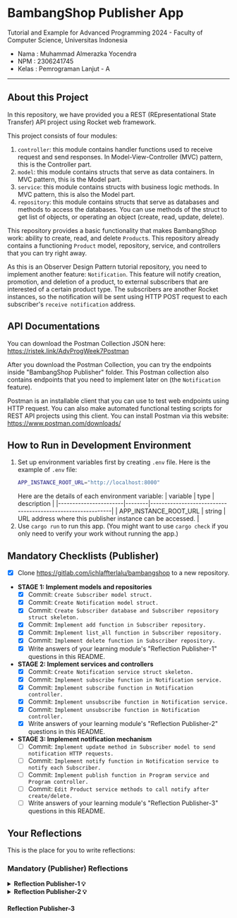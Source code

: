 # BambangShop Publisher App
Tutorial and Example for Advanced Programming 2024 - Faculty of Computer Science, Universitas Indonesia

- Nama : Muhammad Almerazka Yocendra
- NPM : 2306241745
- Kelas : Pemrograman Lanjut - A

---

## About this Project
In this repository, we have provided you a REST (REpresentational State Transfer) API project using Rocket web framework.

This project consists of four modules:
1.  `controller`: this module contains handler functions used to receive request and send responses.
    In Model-View-Controller (MVC) pattern, this is the Controller part.
2.  `model`: this module contains structs that serve as data containers.
    In MVC pattern, this is the Model part.
3.  `service`: this module contains structs with business logic methods.
    In MVC pattern, this is also the Model part.
4.  `repository`: this module contains structs that serve as databases and methods to access the databases.
    You can use methods of the struct to get list of objects, or operating an object (create, read, update, delete).

This repository provides a basic functionality that makes BambangShop work: ability to create, read, and delete `Product`s.
This repository already contains a functioning `Product` model, repository, service, and controllers that you can try right away.

As this is an Observer Design Pattern tutorial repository, you need to implement another feature: `Notification`.
This feature will notify creation, promotion, and deletion of a product, to external subscribers that are interested of a certain product type.
The subscribers are another Rocket instances, so the notification will be sent using HTTP POST request to each subscriber's `receive notification` address.

## API Documentations

You can download the Postman Collection JSON here: https://ristek.link/AdvProgWeek7Postman

After you download the Postman Collection, you can try the endpoints inside "BambangShop Publisher" folder.
This Postman collection also contains endpoints that you need to implement later on (the `Notification` feature).

Postman is an installable client that you can use to test web endpoints using HTTP request.
You can also make automated functional testing scripts for REST API projects using this client.
You can install Postman via this website: https://www.postman.com/downloads/

## How to Run in Development Environment
1.  Set up environment variables first by creating `.env` file.
    Here is the example of `.env` file:
    ```bash
    APP_INSTANCE_ROOT_URL="http://localhost:8000"
    ```
    Here are the details of each environment variable:
    | variable              | type   | description                                                |
    |-----------------------|--------|------------------------------------------------------------|
    | APP_INSTANCE_ROOT_URL | string | URL address where this publisher instance can be accessed. |
2.  Use `cargo run` to run this app.
    (You might want to use `cargo check` if you only need to verify your work without running the app.)

## Mandatory Checklists (Publisher)
-   [x] Clone https://gitlab.com/ichlaffterlalu/bambangshop to a new repository.
-   **STAGE 1: Implement models and repositories**
    -   [x] Commit: `Create Subscriber model struct.`
    -   [x] Commit: `Create Notification model struct.`
    -   [x] Commit: `Create Subscriber database and Subscriber repository struct skeleton.`
    -   [x] Commit: `Implement add function in Subscriber repository.`
    -   [x] Commit: `Implement list_all function in Subscriber repository.`
    -   [x] Commit: `Implement delete function in Subscriber repository.`
    -   [x] Write answers of your learning module's "Reflection Publisher-1" questions in this README.
-   **STAGE 2: Implement services and controllers**
    -   [x] Commit: `Create Notification service struct skeleton.`
    -   [x] Commit: `Implement subscribe function in Notification service.`
    -   [x] Commit: `Implement subscribe function in Notification controller.`
    -   [x] Commit: `Implement unsubscribe function in Notification service.`
    -   [x] Commit: `Implement unsubscribe function in Notification controller.`
    -   [x] Write answers of your learning module's "Reflection Publisher-2" questions in this README.
-   **STAGE 3: Implement notification mechanism**
    -   [ ] Commit: `Implement update method in Subscriber model to send notification HTTP requests.`
    -   [ ] Commit: `Implement notify function in Notification service to notify each Subscriber.`
    -   [ ] Commit: `Implement publish function in Program service and Program controller.`
    -   [ ] Commit: `Edit Product service methods to call notify after create/delete.`
    -   [ ] Write answers of your learning module's "Reflection Publisher-3" questions in this README.

## Your Reflections
This is the place for you to write reflections:

### Mandatory (Publisher) Reflections

<details>
    <summary><strong> Reflection Publisher-1 💡 </strong></summary>
    
1. **In the Observer pattern diagram explained by the Head First Design Pattern book, Subscriber is defined as an interface. Explain based on your understanding of Observer design patterns, do we still need an interface (or trait in Rust) in this BambangShop case, or a single Model struct is enough?**
    > Dalam **Observer Pattern**, **Subscriber** biasanya didefinisikan sebagai _interface_ atau _trait_ (dalam Rust) agar berbagai jenis **subscriber** dapat memiliki metode yang sama meskipun perilakunya berbeda. Hal ini memungkinkan setiap jenis **subscriber** untuk merespons pembaruan dengan cara yang sesuai tanpa mengubah struktur utama. Namun, dalam kasus ***BambangShop***, saat ini hanya terdapat satu jenis Subscriber yang formatnya tetap, yaitu hanya menyimpan URL dan nama, tanpa adanya variasi dalam perilaku. Oleh karena itu, penggunaan _trait_ belum diperlukan, dan cukup menggunakan satu _struct model_ saja.
    
    > Meskipun demikian, jika di masa mendatang terdapat berbagai jenis subscriber dengan cara kerja yang berbeda—misalnya ada **subscriber** yang menerima notifikasi melalui email, SMS, atau _webhook_—maka penggunaan _trait_ akan lebih fleksibel. Dengan adanya _trait_, setiap **subscriber** dapat memiliki implementasi sendiri namun tetap konsisten dalam cara mereka menerima _update_.

2.  **id in Program and url in Subscriber is intended to be unique. Explain based on your understanding, is using Vec (list) sufficient or using DashMap (map/dictionary) like we currently use is necessary for this case?**
    >  Karena id di Program dan url di **Subscriber** dimaksudkan untuk unik, maka sebenarnya penggunaan **DashMap** lebih tepat dibandingkan **Vec**. Dalam **Vec**, keunikan tidak dijamin secara otomatis, sehingga untuk memastikan tidak ada duplikasi, kita harus melakukan iterasi manual setiap kali menambahkan atau mengecek data. Hal ini kurang efisien, terutama jika jumlah data terus bertambah. Sebaliknya, **DashMap** secara otomatis menjamin keunikan karena bekerja seperti _HashMap_, di mana setiap key harus unik. Dengan demikian, kita tidak perlu melakukan pengecekan manual untuk memastikan keunikan id dan url, yang membuat pengelolaan data menjadi lebih sederhana dan efisien.
    
    >  Jika dari segi performa, **DashMap** lebih unggul karena operasi pencarian, penyisipan, dan penghapusan data dilakukan dalam ***O(1)***, sedangkan **Vec** memerlukan ***(O(n))*** karena harus menelusuri elemen satu per satu. Selain itu, **DashMap** juga lebih aman dalam lingkungan  _multi-threading_, yang bisa berguna jika ada proses paralel yang mengakses data secara bersamaan. Jadi, meskipun **Vec** bisa digunakan untuk menyimpan data dalam kasus sederhana, **DashMap** lebih direkomendasikan karena menjamin keunikan data dan meningkatkan efisiensi dalam pengelolaan serta aksesnya.

3. **When programming using Rust, we are enforced by rigorous compiler constraints to make a thread-safe program. In the case of the List of Subscribers (SUBSCRIBERS) static variable, we used the DashMap external library for thread safe HashMap. Explain based on your understanding of design patterns, do we still need DashMap or we can implement Singleton pattern instead?**
    > Dalam kasus ini, penggunaan **DashMap** tetap diperlukan meskipun kita bisa menerapkan **Singleton** _pattern_. **Singleton** memang memastikan hanya ada satu _instance_ dari ***List of Subscribers*** di seluruh aplikasi, tetapi itu saja tidak cukup untuk menangani akses bersamaan oleh banyak _thread_ dalam kata lain tidak otomatis membuatnya _thread-safe_.
    
    > **Rust** sendiri mengutamakan _thread safety_, dan jika kita hanya menggunakan **Singleton** dengan _HashMap_ biasa, kita perlu tambahan _synchronization mechanism_ seperti **Mutex** atau **RwLock**. Masalahnya, ini bisa menyebabkan _bottleneck_, terutama jika ada banyak _thread_ yang ingin membaca atau menulis data secara bersamaan. Di sisi lain, **DashMap** sudah didesain untuk menangani _concurrency_ tanpa perlu _locking_ secara eksplisit. Artinya, kita tetap bisa baca dan tulis data dari banyak _thread_ tanpa khawatir mengalami _race condition_.
</details>
    
<details>
    <summary><strong> Reflection Publisher-2 💡 </strong></summary>
    
1. **In the Model-View Controller (MVC) compound pattern, there is no “Service” and “Repository”. Model in MVC covers both data storage and business logic. Explain based on your understanding of design principles, why we need to separate “Service” and “Repository” from a Model?**
    > Memisahkan **Service** dan **Repository** dari _Model_ dalam arsitektur **MVC** merupakan langkah yang penting untuk menjaga keteraturan dan kemudahan pemeliharaan kode. Jika semua tanggung jawab, seperti representasi data, akses ke _database_, dan logika bisnis diletakkan dalam _Model_, maka kode akan menjadi sulit dipahami, sulit diuji, serta rentan terhadap perubahan yang tidak terkontrol. Dengan pemisahan ini, **Repository** hanya bertanggung jawab untuk menangani operasi **CRUD** _(Create, Read, Update, Delete)_ terhadap data, seperti membaca atau menulis ke dalam _database_.
    
    > Sementara itu, **Service** berfungsi untuk mengelola logika bisnis, termasuk bagaimana data diproses sebelum dikirim ke **controller**. Pendekatan ini sejalan dengan prinsip **Single Responsibility (SRS)** dalam **SOLID**, yang menekankan bahwa setiap komponen dalam sistem harus memiliki tanggung jawab yang jelas dan spesifik. Selain meningkatkan keteraturan kode, pemisahan ini juga membuat sistem lebih fleksibel. Jika suatu saat nanti diperlukan perubahan pada sistem penyimpanan data, misalnya mengganti _database_ yang digunakan, maka hanya bagian **Repository** yang perlu disesuaikan tanpa mengubah logika bisnis di **Service** atau bagian lainnya. Selain itu, pengujian kode juga menjadi lebih mudah karena setiap komponen dapat diuji secara terpisah tanpa saling memengaruhi. Dengan demikian, pendekatan ini menghasilkan kode yang lebih bersih, terstruktur, dan mudah dikembangkan di masa depan.
  
2.  **What happens if we only use the Model? Explain your imagination on how the interactions between each model (Program, Subscriber, Notification) affect the code complexity for each model?**
    >  Jika kita hanya memakai Model seperti **Program**, **Subscriber**, dan **Notification** tanpa memisahkan **Service** dan **Repository**,  semua proses—mulai dari penyimpanan data sampai logika bisnis—akan tertumpuk dalam satu tempat. Akibatnya, kompleksitas kode meningkat, sulit dipahami, dan makin susah dipelihara. Bayangin aja, jika **Program**, **Subscriber**, dan **Notification** langsung saling terhubung tanpa pemisahan tugas, perubahan di satu bagian bisa membuat efek domino ke bagian lain yang mungkin tidak ada hubungannya.
    
    > Selain itu, Model akan memiliki terlalu banyak tanggung jawab, mulai dari menangani _query database_ hingga mengirim notifikasi ke API eksternal. Ini bertentangan dengan **Single Responsibility Principle (SRP)** karena satu komponen harus menangani berbagai tugas yang seharusnya dipisahkan. Akibatnya, kode menjadi sulit diuji, rentan terhadap duplikasi, serta kurang fleksibel ketika terjadi perubahan. Dengan demikian, tanpa pemisahan antara Model, **Service**, dan **Repository**, _maintainability_ akan berkurang sehingga sistem menjadi lebih sulit untuk dikembangkan di masa depan.

3. **Have you explored more about Postman? Tell us how this tool helps you to test your current work. You might want to also list which features in Postman you are interested in or feel like it is helpful to help your Group Project or any of your future software engineering projects**
    > Selama perkuliahan, saya sudah beberapa kali menggunakan **Postman** untuk menguji API. Menurut saya,**Postman** sangat membantu karena memungkinkan saya mengirim request ke server tanpa perlu membuat tampilan terlebih dahulu. Dengan alat ini, saya bisa langsung menguji berbagai metode seperti **GET**, **POST**, **PUT**, dan **DELETE**, sehingga proses _debugging_ dan pengembangan menjadi lebih efisien. Beberapa fitur yang menurut saya sangat berguna adalah _Collections_ untuk menyimpan dan mengelola request, _Environment Variables_ untuk mempermudah konfigurasi API, serta _Automated Testing_ untuk memastikan API bekerja sesuai harapan.
    
    > Selain itu, _API Documentation_ di **Postman** memungkinkan tim bekerja lebih efektif dengan dokumentasi yang lebih terstruktur, sehingga semua anggota tim dapat memahami bagaimana API bekerja tanpa perlu komunikasi berulang. **Postman** juga memiliki fitur _Mock Server_ yang memungkinkan pengujian frontend tetap berjalan meskipun _backend_ belum sepenuhnya siap, sehingga pengembangan bisa dilakukan lebih cepat dan paralel. Dengan berbagai fitur ini, Postman menjadi alat yang sangat bermanfaat dalam proyek pengembangan perangkat lunak karena dapat mempercepat pengujian, mengurangi _error_, serta mempermudah kolaborasi dan integrasi antara _frontend_ dan _backend_.
</details>

#### Reflection Publisher-3
